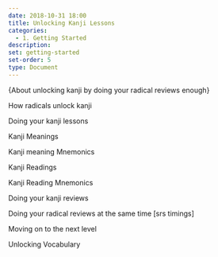 ```yaml
---
date: 2018-10-31 18:00
title: Unlocking Kanji Lessons
categories:
  - 1. Getting Started
description:
set: getting-started
set-order: 5
type: Document
---
```


{About unlocking kanji by doing your radical reviews enough}

How radicals unlock kanji

Doing your kanji lessons

Kanji Meanings

Kanji meaning Mnemonics

Kanji Readings

Kanji Reading Mnemonics

Doing your kanji reviews

Doing your radical reviews at the same time [srs timings]

Moving on to the next level

Unlocking Vocabulary
